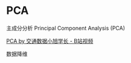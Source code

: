 # PCA

主成分分析 Principal Component Analysis (PCA)

[PCA by 交通数据小旭学长 - B站视频](https://www.bilibili.com/video/BV1E5411E71z/)

数据降维






